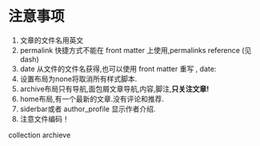 # 注意事项

1. 文章的文件名用英文
2. permalink 快捷方式不能在 front matter 上使用,permalinks reference (见dash)
3. date 从文件的文件名获得,也可以使用 front matter 重写 , date:
4. 设置布局为none将取消所有样式脚本.
5. archive布局只有导航,面包屑文章导航,内容,脚注,__只关注文章!__
6. home布局,有一个最新的文章.没有评论和推荐.
7. siderbar或者 author_profile 显示作者介绍.
8. 注意文件编码！



collection
archieve